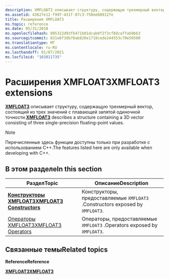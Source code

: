 ```yaml
---
description: XMFLOAT3 описывает структуру, содержащую трехмерный вектор, состоящий из трех значений с плавающей запятой одиночной точности.
ms.assetid: 43627e12-f997-431f-87c3-750ee68912fe
title: Расширения XMFLOAT3
ms.topic: reference
ms.date: 05/31/2018
ms.openlocfilehash: 895322d93f6471b01dcab0f2f3cf8dcaffab9bb3
ms.sourcegitcommit: 831e8f3db78ab820e1710cede244553c70e50500
ms.translationtype: MT
ms.contentlocale: ru-RU
ms.lasthandoff: 01/07/2021
ms.locfileid: "103811735"
---
```

# <a name="xmfloat3-extensions"></a><span data-ttu-id="e6c93-103">Расширения XMFLOAT3</span><span class="sxs-lookup"><span data-stu-id="e6c93-103">XMFLOAT3 extensions</span></span>

<span data-ttu-id="e6c93-104">[**XMFLOAT3**](/windows/win32/api/directxmath/ns-directxmath-xmfloat3) описывает структуру, содержащую трехмерный вектор, состоящий из трех значений с плавающей запятой одиночной точности.</span><span class="sxs-lookup"><span data-stu-id="e6c93-104">[**XMFLOAT3**](/windows/win32/api/directxmath/ns-directxmath-xmfloat3) describes a structure containing a 3D vector consisting of three single-precision floating-point values.</span></span>

> [!Note]  
> <span data-ttu-id="e6c93-105">Перечисленные здесь функции доступны только при разработке с использованием C++.</span><span class="sxs-lookup"><span data-stu-id="e6c93-105">The features listed here are only available when developing with C++.</span></span>

 

## <a name="in-this-section"></a><span data-ttu-id="e6c93-106">В этом разделе</span><span class="sxs-lookup"><span data-stu-id="e6c93-106">In this section</span></span>



| <span data-ttu-id="e6c93-107">Раздел</span><span class="sxs-lookup"><span data-stu-id="e6c93-107">Topic</span></span>                                                       | <span data-ttu-id="e6c93-108">Описание</span><span class="sxs-lookup"><span data-stu-id="e6c93-108">Description</span></span>                                    |
|-------------------------------------------------------------|------------------------------------------------|
| <span data-ttu-id="e6c93-109">[**Конструкторы XMFLOAT3**](/windows/win32/api/directxmath/nf-directxmath-xmfloat3-xmfloat3(constfloat))</span><span class="sxs-lookup"><span data-stu-id="e6c93-109">[**XMFLOAT3 Constructors**](/windows/win32/api/directxmath/nf-directxmath-xmfloat3-xmfloat3(constfloat))</span></span><br/>   | <span data-ttu-id="e6c93-110">Конструкторы, предоставляемые `XMFLOAT3` .</span><span class="sxs-lookup"><span data-stu-id="e6c93-110">Constructors exposed by `XMFLOAT3`.</span></span><br/> |
| [<span data-ttu-id="e6c93-111">Операторы XMFLOAT3</span><span class="sxs-lookup"><span data-stu-id="e6c93-111">XMFLOAT3 Operators</span></span>](ovw-xmfloat3-operators.md)<br/> | <span data-ttu-id="e6c93-112">Операторы, предоставляемые `XMFLOAT3` .</span><span class="sxs-lookup"><span data-stu-id="e6c93-112">Operators exposed by `XMFLOAT3`.</span></span><br/>    |



 

## <a name="related-topics"></a><span data-ttu-id="e6c93-113">Связанные темы</span><span class="sxs-lookup"><span data-stu-id="e6c93-113">Related topics</span></span>

<dl> <dt>

<span data-ttu-id="e6c93-114">**Reference**</span><span class="sxs-lookup"><span data-stu-id="e6c93-114">**Reference**</span></span>
</dt> <dt>

[<span data-ttu-id="e6c93-115">**XMFLOAT3**</span><span class="sxs-lookup"><span data-stu-id="e6c93-115">**XMFLOAT3**</span></span>](/windows/win32/api/directxmath/ns-directxmath-xmfloat3)
</dt> </dl>

 

 
